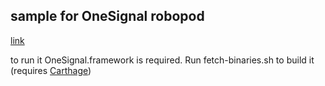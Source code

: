 ## sample for OneSignal robopod
[link](https://github.com/dkimitsa/robovm-robopods/tree/alt/onesignals)

to run it OneSignal.framework is required. Run fetch-binaries.sh to build it (requires [Carthage](https://github.com/Carthage/Carthage#installing-carthage))

